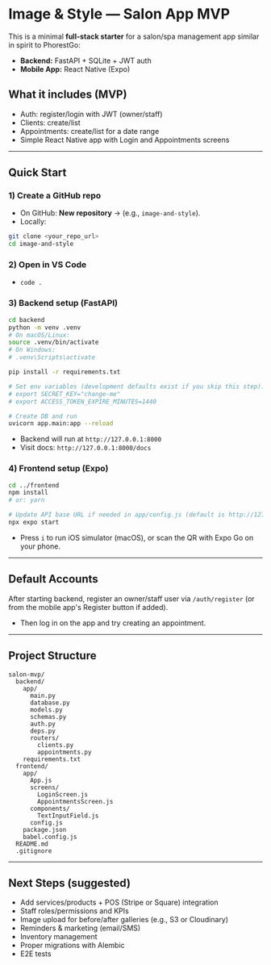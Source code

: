 
# Image & Style — Salon App MVP

This is a minimal **full-stack starter** for a salon/spa management app similar in spirit to PhorestGo:
- **Backend:** FastAPI + SQLite + JWT auth
- **Mobile App:** React Native (Expo)

## What it includes (MVP)
- Auth: register/login with JWT (owner/staff)
- Clients: create/list
- Appointments: create/list for a date range
- Simple React Native app with Login and Appointments screens

---

## Quick Start

### 1) Create a GitHub repo
- On GitHub: **New repository** → (e.g., `image-and-style`).
- Locally:
```bash
git clone <your_repo_url>
cd image-and-style
```

### 2) Open in VS Code
- `code .`

### 3) Backend setup (FastAPI)
```bash
cd backend
python -m venv .venv
# On macOS/Linux:
source .venv/bin/activate
# On Windows:
# .venv\Scripts\activate

pip install -r requirements.txt

# Set env variables (development defaults exist if you skip this step):
# export SECRET_KEY="change-me"
# export ACCESS_TOKEN_EXPIRE_MINUTES=1440

# Create DB and run
uvicorn app.main:app --reload
```

- Backend will run at `http://127.0.0.1:8000`
- Visit docs: `http://127.0.0.1:8000/docs`

### 4) Frontend setup (Expo)
```bash
cd ../frontend
npm install
# or: yarn

# Update API base URL if needed in app/config.js (default is http://127.0.0.1:8000)
npx expo start
```
- Press `i` to run iOS simulator (macOS), or scan the QR with Expo Go on your phone.

---

## Default Accounts
After starting backend, register an owner/staff user via `/auth/register` (or from the mobile app's Register button if added).
- Then log in on the app and try creating an appointment.

---

## Project Structure

```
salon-mvp/
  backend/
    app/
      main.py
      database.py
      models.py
      schemas.py
      auth.py
      deps.py
      routers/
        clients.py
        appointments.py
    requirements.txt
  frontend/
    app/
      App.js
      screens/
        LoginScreen.js
        AppointmentsScreen.js
      components/
        TextInputField.js
      config.js
    package.json
    babel.config.js
  README.md
  .gitignore
```

---

## Next Steps (suggested)
- Add services/products + POS (Stripe or Square) integration
- Staff roles/permissions and KPIs
- Image upload for before/after galleries (e.g., S3 or Cloudinary)
- Reminders & marketing (email/SMS)
- Inventory management
- Proper migrations with Alembic
- E2E tests
